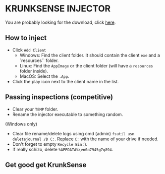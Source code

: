 # KRUNKSENSE INJECTOR

You are probably looking for the download, click [here](//github.com/z3db0y/krunksense_injector/releases/latest).

## How to inject

- Click `Add Client`
    - Windows:
    Find the client folder. It should contain the client `exe` and a `resources`` folder.
    - Linux:
    Find the `AppImage` or the client folder (will have a `resources` folder inside).
    - MacOS:
    Select the `.App`.
- Click the play icon next to the client name in the list.

## Passing inspections (competitive)

- Clear your `TEMP` folder.
- Rename the injector executable to something random.

(Windows only)
- Clear file rename/delete logs using cmd (admin) `fsutil usn deletejournal /D C:`. Replace `C:` with the name of your drive if needed.
- Don't forget to empty `Recycle Bin` :).
- If really schizo, delete `%APPDATA%\vn0a7945g7q894`.

## Get good get KrunkSense